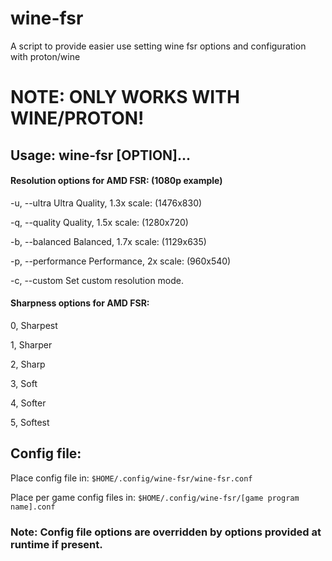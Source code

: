 # wine-fsr
A script to provide easier use setting wine fsr options and configuration with proton/wine

# NOTE: ONLY WORKS WITH WINE/PROTON!

## Usage: wine-fsr [OPTION]...
#### Resolution options for AMD FSR: (1080p example)
  
  -u, --ultra           Ultra Quality, 1.3x scale: (1476x830)
  
  -q, --quality         Quality, 1.5x scale: (1280x720)
  
  -b, --balanced        Balanced, 1.7x scale: (1129x635)
  
  -p, --performance     Performance, 2x scale: (960x540)
  
  -c, --custom          Set custom resolution mode.


#### Sharpness options for AMD FSR:

  0, Sharpest
  
  1, Sharper
  
  2, Sharp
  
  3, Soft
  
  4, Softer
  
  5, Softest

## Config file:
  Place config file in: `$HOME/.config/wine-fsr/wine-fsr.conf`
  
  Place per game config files in: `$HOME/.config/wine-fsr/[game program name].conf`
  
  ### Note: Config file options are overridden by options provided at runtime if present.
